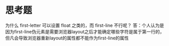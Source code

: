 # 思考题

为什么 first-letter 可以设置 float 之类的，而 first-line 不行呢？
答：个人认为是因为first-line伪元素是需要浏览器layout之后才能确定哪些字符是属于第一行的，但凡会导致浏览器重新layout的属性都不能作为first-line的属性